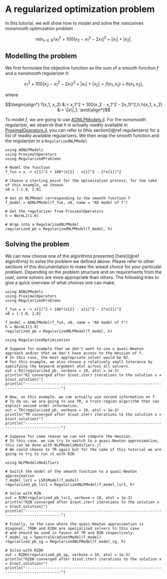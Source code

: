 # A regularized optimization problem

In this tutorial, we will show how to model and solve the nonconvex nonsmooth optimization problem
```math
  \min_{x \in \mathbb{R}^2} x_1^2 + 100(x_2 - x_1^2 - 2x_1)^2 + |x_1| + |x_2|.
```

## Modelling the problem
We first formulate the objective function as the sum of a smooth function $f$ and a nonsmooth regularizer $h$:
```math
  x_1^2 + 100(x_2 - x_1^2 - 2x_1)^2 + |x_1| + |x_2| = f(x_1, x_2) + h(x_1, x_2),
```
where 
```math
\begin{align*}
f(x_1, x_2) &:= x_1^2 + 100(x_2 - x_1^2 - 2x_1)^2,\\
h(x_1, x_2) &:= \|x\|_1.
\end{align*}
``` 
To model $f$, we are going to use [ADNLPModels.jl](https://github.com/JuliaSmoothOptimizers/ADNLPModels.jl).
For the nonsmooth regularizer, we observe that $h$ is actually readily available in [ProximalOperators.jl](https://github.com/JuliaFirstOrder/ProximalOperators.jl), you can refer to [this section](@ref regularizers) for a list of readily available regularizers.
We then wrap the smooth function and the regularizer in a `RegularizedNLPModel`

```@example
using ADNLPModels
using ProximalOperators
using RegularizedProblems

# Model the function
f_fun = x -> x[1]^2 + 100*(x[2] - x[1]^2 - 2*x[1])^2

# Choose a starting point for the optimization process, for the sake of this example, we choose
x0 = [-1.0, 2.0]

# Get an NLPModel corresponding to the smooth function f
f_model = ADNLPModel(f_fun, x0, name = "AD model of f") 

# Get the regularizer from ProximalOperators
h = NormL1(1.0)

# Wrap into a RegularizedNLPModel
regularized_pb = RegularizedNLPModel(f_model, h)
```

## Solving the problem
We can now choose one of the algorithms presented [here](@ref algorithms) to solve the problem we defined above.
Please refer to other sections of this documentation to make the wisest choice for your particular problem.
Depending on the problem structure and on requirements from the user, some solvers are more appropriate than others.
The following tries to give a quick overview of what choices one can make.
```@example
using ADNLPModels
using ProximalOperators
using RegularizedProblems

f_fun = x -> x[1]^2 + 100*(x[2] - x[1]^2 - 2*x[1])^2
x0 = [-1.0, 2.0]

f_model = ADNLPModel(f_fun, x0, name = "AD model of f") 
h = NormL1(1.0)
regularized_pb = RegularizedNLPModel(f_model, h)

using RegularizedOptimization

# Suppose for example that we don't want to use a quasi-Newton approach and/or that we don't have access to the Hessian of f.
# In this case, the most appropriate solver would be R2.
# For this example, we also choose a relatively small tolerance by specifying the keyword argument atol across all solvers.
out = R2(regularized_pb, verbose = 10, atol = 1e-3)
println("R2 converged after $(out.iter) iterations to the solution x = $(out.solution)")
println("--------------------------------------------------------------------------------------")

# Now, on this example, we can actually use second information on f. 
# To do so, we are going to use TR, a trust-region algorithm that can exploit second order information.
out = TR(regularized_pb, verbose = 10, atol = 1e-3)
println("TR converged after $(out.iter) iterations to the solution x = $(out.solution)")
println("--------------------------------------------------------------------------------------")

# Suppose for some reason we can not compute the Hessian. 
# In this case, we can try to switch to a quasi-Newton approximation, this can be done with NLPModelsModifiers.jl
# We could choose to TR again but for the sake of this tutorial we are going to try to run it with R2N

using NLPModelsModifiers

# Switch the model of the smooth function to a quasi-Newton approximation
f_model_lsr1 = LSR1Model(f_model)
regularized_pb_lsr1 = RegularizedNLPModel(f_model_lsr1, h)

# Solve with R2N
out = R2N(regularized_pb_lsr1, verbose = 10, atol = 1e-3)
println("R2N converged after $(out.iter) iterations to the solution x = $(out.solution)")
println("--------------------------------------------------------------------------------------")

# Finally, in the case where the quasi-Newton approximation is diagonal, TRDH and R2DH are specialized solvers to this case
# and should be used in favour of TR and R2N respectively.
f_model_sg = SpectralGradientModel(f_model)
regularized_pb_sg = RegularizedNLPModel(f_model_sg, h)

# Solve with R2DH
out = R2DH(regularized_pb_sg, verbose = 10, atol = 1e-3)
println("R2DH converged after $(out.iter) iterations to the solution x = $(out.solution)")
println("--------------------------------------------------------------------------------------")

```
